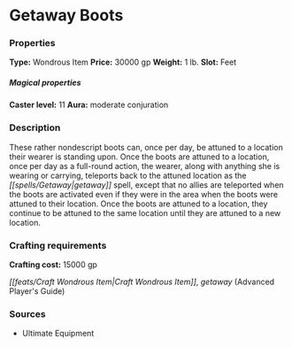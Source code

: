 ﻿---
Title: "Getaway Boots"
Type: "Wondrous Item"
Price: "30000 gp"
Weight: "1 lb."
Slot: "Feet"
Caster level: "11"
Aura: "moderate conjuration"
Description: |
  "These rather nondescript boots can, once per day, be attuned to a location their wearer is standing upon. Once the boots are attuned to a location, once per day as a full-round action, the wearer, along with anything she is wearing or carrying, teleports back to the attuned location as the _getaway_ spell, except that no allies are teleported when the boots are activated even if they were in the area when the boots were attuned to their location. Once the boots are attuned to a location, they continue to be attuned to the same location until they are attuned to a new location."
Crafting cost: "15000 gp"
Sources: "['Ultimate Equipment']"
---

# Getaway Boots

### Properties

**Type:** Wondrous Item **Price:** 30000 gp **Weight:** 1 lb. **Slot:** Feet

##### Magical properties

**Caster level:** 11 **Aura:** moderate conjuration

### Description

These rather nondescript boots can, once per day, be attuned to a location their wearer is standing upon. Once the boots are attuned to a location, once per day as a full-round action, the wearer, along with anything she is wearing or carrying, teleports back to the attuned location as the _[[spells/Getaway|getaway]]_ spell, except that no allies are teleported when the boots are activated even if they were in the area when the boots were attuned to their location. Once the boots are attuned to a location, they continue to be attuned to the same location until they are attuned to a new location.

### Crafting requirements

**Crafting cost:** 15000 gp

_[[feats/Craft Wondrous Item|Craft Wondrous Item]]_, _getaway_ (Advanced Player's Guide)

### Sources

* Ultimate Equipment